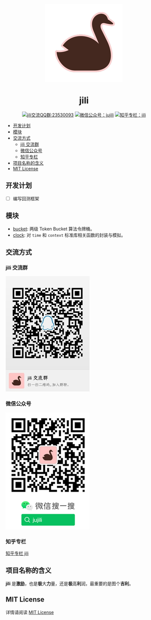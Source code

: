 <!-- markdownlint-disable MD041 -->
<p align="center"><img src="./image/logo.png" alt=""></p>

<h1 align="center">jili</h1>

<p align="center">
<!--  -->
<a target="_blank" href="//shang.qq.com/wpa/qunwpa?idkey=7f61280435c41608fb8cb96cf8af7d31ef0007c44b223c9e3596ce84dec329bc"><img border="0" src="https://img.shields.io/badge/QQ%20群-23%2053%2000%2093-blue.svg" alt="jili交流QQ群:23530093" title="jili交流QQ群:23530093"></a>
<!--  -->
<a href="https://mp.weixin.qq.com/s?__biz=MzA4MDU4NDI5Mw==&mid=2455230332&idx=1&sn=8086c43e259b0012596ed63d6ecd7d10&chksm=88017c76bf76f5604f2f3280ffd96029b5ccaf99db48d18066d3e3bc9bc8a2e1a05de1a3225f&mpshare=1&scene=1&srcid=&sharer_sharetime=1578553397373&sharer_shareid=5ce52651949258759d82d1bf31b455b5#rd"><img src="https://img.shields.io/badge/微信公众号-jujili-success.svg" alt="微信公众号：jujili" title="微信公众号：jujili"/></a>
<!--  -->
<a href="https://zhuanlan.zhihu.com/jujili"><img src="https://img.shields.io/badge/知乎专栏-jili-blue.svg" alt="知乎专栏：jili" title="知乎专栏：jili"/></a>
<!--  -->
</p>

- [开发计划](#%e5%bc%80%e5%8f%91%e8%ae%a1%e5%88%92)
- [模块](#%e6%a8%a1%e5%9d%97)
- [交流方式](#%e4%ba%a4%e6%b5%81%e6%96%b9%e5%bc%8f)
	- [jili 交流群](#jili-%e4%ba%a4%e6%b5%81%e7%be%a4)
	- [微信公众号](#%e5%be%ae%e4%bf%a1%e5%85%ac%e4%bc%97%e5%8f%b7)
	- [知乎专栏](#%e7%9f%a5%e4%b9%8e%e4%b8%93%e6%a0%8f)
- [项目名称的含义](#%e9%a1%b9%e7%9b%ae%e5%90%8d%e7%a7%b0%e7%9a%84%e5%90%ab%e4%b9%89)
- [MIT License](#mit-license)

## 开发计划

- [ ] 编写回测框架

<!-- ## 功能 -->

<!-- ### [命令](cmd) -->

<!-- - [Binance](cmd/binance/README.md): 下载 Binance 的历史交易数据。 -->

## 模块

- [bucket](https://github.com/jujili/bucket): 两级 Token Bucket 算法令牌桶。
- [clock](https://github.com/jujili/clock): 对 `time` 和 `context` 标准库相关函数的封装与模拟。

## 交流方式

### jili 交流群

![jili交流QQ群:23530093](./image/qq.jpg)

### 微信公众号

![微信公众号:jujili](./image/wx.png)

### 知乎专栏

[知乎专栏 jili](https://zhuanlan.zhihu.com/jujili)

## 项目名称的含义

**jili** 是**激励**，也是**极**大**力**量，还是**极**高**利**润，最重要的是图个**吉利**。

## MIT License

详情请阅读 [MIT License](LICENSE)
